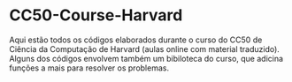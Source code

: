# CC50-Course-Harvard
Aqui estão todos os códigos elaborados durante o curso do CC50 de Ciência da Computação de Harvard (aulas online com material traduzido). Alguns dos códigos envolvem também um bibiloteca do curso, que adicina funções a mais para resolver os problemas.
